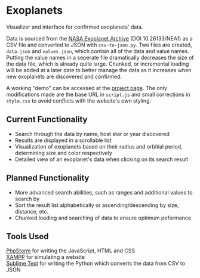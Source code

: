 # Exoplanets
Visualizer and interface for confirmed exoplanets' data.

Data is sourced from the [NASA Exoplanet Archive](https://exoplanetarchive.ipac.caltech.edu/cgi-bin/TblView/nph-tblView?app=ExoTbls&config=planets) (DOI 10.26133/NEA1) as a CSV file and converted to JSON with `csv-to-json.py`. Two files are created, `data.json` and `values.json`, which contain all of the data and value names. Putting the value names in a seperate file dramatically decreases the size of the data file, which is already quite large. Chunked, or incremental loading will be added at a later date to better manage the data as it increases when new exoplanets are discovered and confirmed.

A working "demo" can be accessed at the [project page](https://egartley.net/projects/exoplanets/?via=ghreadmeearlyaugust). The only modifications made are the base URL in `script.js` and small corrections in `style.css` to avoid conflicts with the website's own styling.

## Current Functionality
- Search through the data by name, host star or year discovered
- Results are displayed in a scrollable list
- Visualization of exoplanets based on their radius and orbitial period, determining size and color respectively
- Detailed view of an exoplanet's data when clicking on its search result

## Planned Functionality
- More advanced search abilities, such as ranges and additional values to search by
- Sort the result list alphabetically or ascending/descending by size, distance, etc.
- Chunked loading and searching of data to ensure optimum peformance

## Tools Used
[PhpStorm](https://www.jetbrains.com/phpstorm/) for writing the JavaScript, HTML and CSS  
[XAMPP](https://www.apachefriends.org/index.html) for simulating a website  
[Sublime Text](https://www.sublimetext.com/) for writing the Python which converts the data from CSV to JSON
